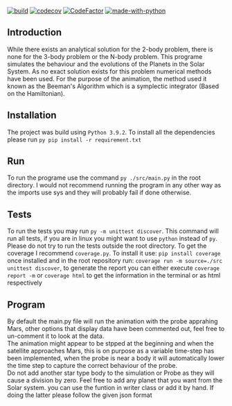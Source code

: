 [![build](https://github.com/pmorande27/Solar.py/actions/workflows/build_action.yml/badge.svg)](https://github.com/pmorande27/Solar.py/actions/workflows/build_action.yml)
[![codecov](https://codecov.io/gh/pmorande27/Planet_Orbital_Motion_Simualtion/branch/master/graph/badge.svg?token=8OBGZHK5RM)](https://codecov.io/gh/pmorande27/Planet_Orbital_Motion_Simualtion)
[![CodeFactor](https://www.codefactor.io/repository/github/pmorande27/solar.py/badge)](https://www.codefactor.io/repository/github/pmorande27/solar.py)
[![made-with-python](https://img.shields.io/badge/Made%20with-Python-1f425f.svg)](https://www.python.org/)
## Introduction
While there exists an analytical solution for the 2-body problem, there is none for the 3-body problem or the N-body problem. This programe simulates the behaviour and the evolutions of the Planets in the Solar System. As no exact solution exists for this problem numerical methods have been used. For the purpose of the animation, the method used it known as the Beeman's Algorithm which is a symplectic integrator (Based on the Hamiltonian).
## Installation
The project was build using `Python 3.9.2`. To install all the dependencies please run `py pip install -r requirement.txt`
## Run
To run the programe use the command `py ./src/main.py` in the root directory. I would not recommend running the program in any other way as the imports use sys and they will probably fail if done otherwise.
## Tests
To run the tests you may run `py -m unittest discover`. This command will run all tests, if you are in linux you might want to use `python` instead of `py`.
Please do not try to run the tests outside the root directory.
To get the coverage I recommend `coverage.py`. To install it use: `pip install coverage` once installed and in the root repository run: `coverage run -m source=./src unittest discover`, to generate the report you can either execute `coverage report -m` or `coverage html` to get the information in the terminal or as html respectively
## Program
By default the main.py file will run the animation with the probe apprahing Mars, other options that display data have been commented out, feel free to un-comment it to look at the data.
<br/>
The animation might appear to be stpped at the beginning and when the satellite approaches Mars, this is on purpose as a variable time-step has been implemented, when the probe is near a body it will automatically lower the time step to capture the correct behaviour of the probe.
<br/>
Do not add another star type body to the simulation or Probe as they will cause a division by zero. Feel free to add any planet that you want from the Solar system. you can use the funtion in writer class or add it by hand. If doing the latter please follow the given json format
